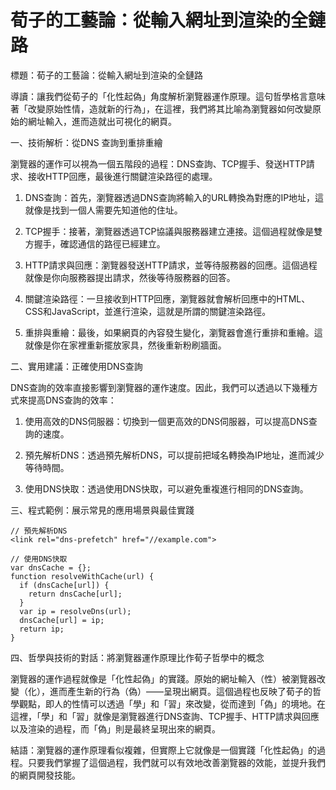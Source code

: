# 荀子的工藝論：從輸入網址到渲染的全鏈路

標題：荀子的工藝論：從輸入網址到渲染的全鏈路

導讀：讓我們從荀子的「化性起偽」角度解析瀏覽器運作原理。這句哲學格言意味著「改變原始性情，造就新的行為」，在這裡，我們將其比喻為瀏覽器如何改變原始的網址輸入，進而造就出可視化的網頁。

一、技術解析：從DNS 查詢到重排重繪

瀏覽器的運作可以視為一個五階段的過程：DNS查詢、TCP握手、發送HTTP請求、接收HTTP回應，最後進行關鍵渲染路徑的處理。

1. DNS查詢：首先，瀏覽器透過DNS查詢將輸入的URL轉換為對應的IP地址，這就像是找到一個人需要先知道他的住址。

2. TCP握手：接著，瀏覽器透過TCP協議與服務器建立連接。這個過程就像是雙方握手，確認通信的路徑已經建立。

3. HTTP請求與回應：瀏覽器發送HTTP請求，並等待服務器的回應。這個過程就像是你向服務器提出請求，然後等待服務器的回答。

4. 關鍵渲染路徑：一旦接收到HTTP回應，瀏覽器就會解析回應中的HTML、CSS和JavaScript，並進行渲染，這就是所謂的關鍵渲染路徑。

5. 重排與重繪：最後，如果網頁的內容發生變化，瀏覽器會進行重排和重繪。這就像是你在家裡重新擺放家具，然後重新粉刷牆面。

二、實用建議：正確使用DNS查詢

DNS查詢的效率直接影響到瀏覽器的運作速度。因此，我們可以透過以下幾種方式來提高DNS查詢的效率：

1. 使用高效的DNS伺服器：切換到一個更高效的DNS伺服器，可以提高DNS查詢的速度。

2. 預先解析DNS：透過預先解析DNS，可以提前把域名轉換為IP地址，進而減少等待時間。

3. 使用DNS快取：透過使用DNS快取，可以避免重複進行相同的DNS查詢。

三、程式範例：展示常見的應用場景與最佳實踐

```
// 預先解析DNS
<link rel="dns-prefetch" href="//example.com">

// 使用DNS快取
var dnsCache = {};
function resolveWithCache(url) {
  if (dnsCache[url]) {
    return dnsCache[url];
  }
  var ip = resolveDns(url);
  dnsCache[url] = ip;
  return ip;
}
```

四、哲學與技術的對話：將瀏覽器運作原理比作荀子哲學中的概念

瀏覽器的運作過程就像是「化性起偽」的實踐。原始的網址輸入（性）被瀏覽器改變（化），進而產生新的行為（偽）——呈現出網頁。這個過程也反映了荀子的哲學觀點，即人的性情可以透過「學」和「習」來改變，從而達到「偽」的境地。在這裡，「學」和「習」就像是瀏覽器進行DNS查詢、TCP握手、HTTP請求與回應以及渲染的過程，而「偽」則是最終呈現出來的網頁。

結語：瀏覽器的運作原理看似複雜，但實際上它就像是一個實踐「化性起偽」的過程。只要我們掌握了這個過程，我們就可以有效地改善瀏覽器的效能，並提升我們的網頁開發技能。